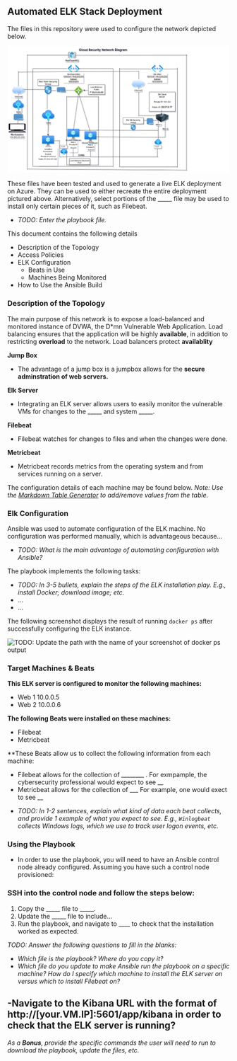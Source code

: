 ## Automated ELK Stack Deployment

The files in this repository were used to configure the network depicted below.

![Cloud Security Network Diagram](https://github.com/RayCyr/Project_1/blob/main/Project_1/Cloud_Security_Project/Cloud_Security_Network_Diagram/Cloud%20Sec%20Network%20Diagram.drawio.png)

These files have been tested and used to generate a live ELK deployment on Azure. They can be used to either recreate the entire deployment pictured above. Alternatively, select portions of the _____ file may be used to install only certain pieces of it, such as Filebeat.

  - _TODO: Enter the playbook file._

This document contains the following details
* Description of the Topology
* Access Policies
* ELK Configuration
  * Beats in Use
  * Machines Being Monitored
* How to Use the Ansible Build


### Description of the Topology

The main purpose of this network is to expose a load-balanced and monitored instance of DVWA, the D*mn Vulnerable Web Application.
Load balancing ensures that the application will be highly **available**, in addition to restricting **overload** to the network.
Load balancers protect **availablity** 

**Jump Box**
* The advantage of a jump box is a jumpbox allows for the **secure adminstration of web servers.**  

**Elk Server**
* Integrating an ELK server allows users to easily monitor the vulnerable VMs for changes to the _____ and system _____.

**Filebeat**
* Filebeat watches for changes to files and when the changes were done.

**Metricbeat**
* Metricbeat records metrics from the operating system and from services running on a server.

The configuration details of each machine may be found below.
_Note: Use the [Markdown Table Generator](http://www.tablesgenerator.com/markdown_tables) to add/remove values from the table_.






















### Elk Configuration

Ansible was used to automate configuration of the ELK machine. No configuration was performed manually, which is advantageous because...
- _TODO: What is the main advantage of automating configuration with Ansible?_

The playbook implements the following tasks:
- _TODO: In 3-5 bullets, explain the steps of the ELK installation play. E.g., install Docker; download image; etc._
- ...
- ...

The following screenshot displays the result of running `docker ps` after successfully configuring the ELK instance.

![TODO: Update the path with the name of your screenshot of docker ps output](Images/docker_ps_output.png)

### Target Machines & Beats

**This ELK server is configured to monitor the following machines:**
* Web 1 10.0.0.5        
* Web 2 10.0.0.6
 
**The following Beats were installed on these machines:**
* Filebeat
* Metricbeat

**These Beats allow us to collect the following information from each machine:

* Filebeat allows for the collection of ________ . For exmpample, the cybersecurity professional would expect to see __ 
* Metricbeat allows for the collection of ___   For example, one would exect to see __ 

- _TODO: In 1-2 sentences, explain what kind of data each beat collects, and provide 1 example of what you expect to see. E.g., `Winlogbeat` collects Windows logs, which we use to track user logon events, etc._

### Using the Playbook
* In order to use the playbook, you will need to have an Ansible control node already configured. Assuming you have such a control node provisioned: 

### SSH into the control node and follow the steps below:
   1. Copy the _____ file to _____.
   1. Update the _____ file to include...
   1. Run the playbook, and navigate to ____ to check that the installation worked as expected.

_TODO: Answer the following questions to fill in the blanks:_
- _Which file is the playbook? Where do you copy it?_
- _Which file do you update to make Ansible run the playbook on a specific machine? How do I specify which machine to install the ELK server on versus which to install Filebeat on?_

-Navigate to the Kibana URL with the format of http://[your.VM.IP]:5601/app/kibana in order to check that the ELK server is running?
- 

_As a **Bonus**, provide the specific commands the user will need to run to download the playbook, update the files, etc._
